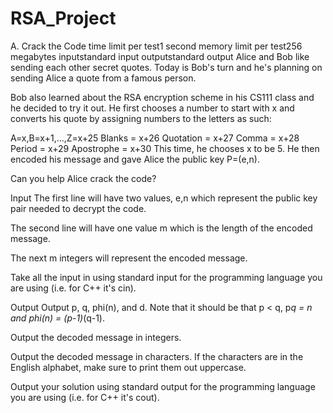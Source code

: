 # RSA_Project
A. Crack the Code
time limit per test1 second
memory limit per test256 megabytes
inputstandard input
outputstandard output
Alice and Bob like sending each other secret quotes. Today is Bob's turn and he's planning on sending Alice a quote from a famous person.

Bob also learned about the RSA encryption scheme in his CS111 class and he decided to try it out. He first chooses a number to start with x and converts his quote by assigning numbers to the letters as such:

A=x,B=x+1,...,Z=x+25
Blanks = x+26
Quotation = x+27
Comma = x+28
Period = x+29
Apostrophe = x+30
This time, he chooses x to be 5. He then encoded his message and gave Alice the public key P=(e,n).

Can you help Alice crack the code?

Input
The first line will have two values, e,n which represent the public key pair needed to decrypt the code.

The second line will have one value m which is the length of the encoded message.

The next m integers will represent the encoded message.

Take all the input in using standard input for the programming language you are using (i.e. for C++ it's cin).

Output
Output p, q, phi(n), and d. Note that it should be that p < q, p*q = n and phi(n) = (p-1)*(q-1).

Output the decoded message in integers.

Output the decoded message in characters. If the characters are in the English alphabet, make sure to print them out uppercase.

Output your solution using standard output for the programming language you are using (i.e. for C++ it's cout).

